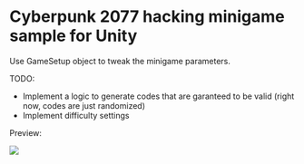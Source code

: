 # Cyberpunk 2077 hacking minigame sample for Unity

Use GameSetup object to tweak the minigame parameters.

TODO:
- Implement a logic to generate codes that are garanteed to be valid (right now, codes are just randomized)
- Implement difficulty settings

Preview:

![](https://media.giphy.com/media/bzmVreFgBJRdCmDbyb/giphy.gif)
